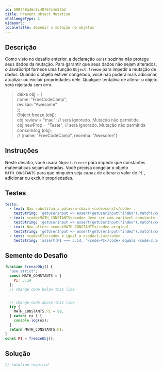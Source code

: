 ```yaml
---
id: 598f48a36c8c40764b4e52b3
title: Prevent Object Mutation
challengeType: 1
videoUrl: ''
localeTitle: Impedir a mutação de objetos
---
```


## Descrição
<section id="description"> Como visto no desafio anterior, a declaração <code>const</code> sozinha não protege seus dados da mutação. Para garantir que seus dados não sejam alterados, o JavaScript fornece uma função <code>Object.freeze</code> para impedir a mutação de dados. Quando o objeto estiver congelado, você não poderá mais adicionar, atualizar ou excluir propriedades dele. Qualquer tentativa de alterar o objeto será rejeitada sem erro. <blockquote> deixe obj = { <br> nome: &quot;FreeCodeCamp&quot;, <br> revisão: &quot;Awesome&quot; <br> }; <br> Object.freeze (obj); <br> obj.review = &quot;mau&quot;; // será ignorado. Mutação não permitida <br> obj.newProp = &quot;Teste&quot;; // será ignorado. Mutação não permitida <br> console.log (obj); <br> // {name: &quot;FreeCodeCamp&quot;, resenha: &quot;Awesome&quot;} </blockquote></section>

## Instruções
<section id="instructions"> Neste desafio, você usará <code>Object.freeze</code> para impedir que constantes matemáticas sejam alteradas. Você precisa congelar o objeto <code>MATH_CONSTANTS</code> para que ninguém seja capaz de alterar o valor de <code>PI</code> , adicionar ou excluir propriedades. </section>

## Testes
<section id='tests'>

```yml
tests:
  - text: Não substitua a palavra-chave <code>const</code> .
    testString: 'getUserInput => assert(getUserInput("index").match(/const/g), "Do not replace <code>const</code> keyword.");'
  - text: <code>MATH_CONSTANTS</code> deve ser uma variável constante (usando <code>const</code> ).
    testString: 'getUserInput => assert(getUserInput("index").match(/const\s+MATH_CONSTANTS/g), "<code>MATH_CONSTANTS</code> should be a constant variable (by using <code>const</code>).");'
  - text: Não altere <code>MATH_CONSTANTS</code> original.
    testString: 'getUserInput => assert(getUserInput("index").match(/const\s+MATH_CONSTANTS\s+=\s+{\s+PI:\s+3.14\s+};/g), "Do not change original <code>MATH_CONSTANTS</code>.");'
  - text: <code>PI</code> é igual a <code>3.14</code> .
    testString: 'assert(PI === 3.14, "<code>PI</code> equals <code>3.14</code>.");'

```

</section>

## Semente do Desafio
<section id='challengeSeed'>

<div id='js-seed'>

```js
function freezeObj() {
  "use strict";
  const MATH_CONSTANTS = {
    PI: 3.14
  };
  // change code below this line


  // change code above this line
  try {
    MATH_CONSTANTS.PI = 99;
  } catch( ex ) {
    console.log(ex);
  }
  return MATH_CONSTANTS.PI;
}
const PI = freezeObj();

```

</div>



</section>

## Solução
<section id='solution'>

```js
// solution required
```
</section>

